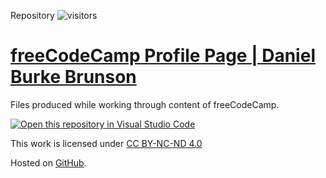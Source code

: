 Repository ![visitors](https://visitor-badge.glitch.me/badge?page_id=burkebrunson.freeCodeCamp)

# [freeCodeCamp Profile Page | Daniel Burke Brunson](https://www.freecodecamp.org/burkebrunson)

Files produced while working through content of freeCodeCamp.

[![Open this repository in Visual Studio Code](https://open.vscode.dev/badges/open-in-vscode.svg)](https://open.vscode.dev/burkebrunson/freeCodeCamp)

This work is licensed under [CC BY-NC-ND 4.0](https://creativecommons.org/licenses/by-nc-nd/4.0/)

Hosted on <a href="https://github.com/burkebrunson/freeCodeCamp" target="_blank" rel="noopener">GitHub</a>.

